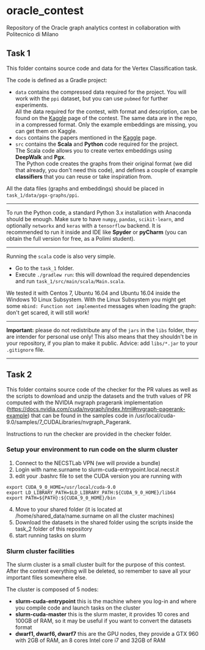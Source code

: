 # oracle_contest
Repository of the Oracle graph analytics contest in collaboration with Politecnico di Milano

## Task 1

This folder contains source code and data for the Vertex Classification task.

The code is defined as a Gradle project:
* `data` contains the compressed data required for the project. You will work with the `ppi` dataset, but you can use `pubmed` for further experiments.   
All the data required for the contest, with format and description, can be found on the [Kaggle](https://www.kaggle.com/c/oracle-polimi-contest/data) page of the contest. The same data are in the repo, in a compressed format. Only the example embeddings are missing, you can get them on Kaggle.
* `docs` contains the papers mentioned in the [Kaggle](https://www.kaggle.com/c/oracle-polimi-contest#Documents) page.
* `src` contains the **Scala** and **Python** code required for the project.  
The Scala code allows you to create vertex embeddings using **DeepWalk** and **Pgx**.  
The Python code creates the graphs from their original format (we did that already, you don't need this code), and defines a couple of example **classifiers** that you can reuse or take inspiration from.

All the data files (graphs and embeddings) should be placed in `task_1/data/pgx-graphs/ppi`.


***

To run the Python code, a standard Python 3.x installation with Anaconda should be enough.
Make sure to have `numpy`, `pandas`, `scikit-learn`, and optionally `networkx` and `keras` with a `tensorflow` backend.
It is recommended to run it inside and IDE like **Spyder** or **pyCharm** (you can obtain the full version for free, as a Polimi student).

***

Running the `scala` code is also very simple.
* Go to the `task_1` folder.
* Execute `./gradlew run`: this will download the required dependencies and run `task_1/src/main/scala/Main.scala`.

We tested it with Centos 7, Ubuntu 16.04 and Ubuntu 16.04 inside the Windows 10 Linux Subsystem.
With the Linux Subsystem you might get some `mbind: Function not implemented` messages when loading the graph: don't get scared, it will still work!

***

**Important:** please do not redistribute any of the `jars` in the `libs` folder, they are intender for personal use only!
This also means that they shouldn't be in your repository, if you plan to make it public.
Advice: add `libs/*.jar` to your `.gitignore` file.

***

## Task 2

This folder contains source code of the checker for the PR values as well as the scripts to download and unzip the datasets and the truth values of PR computed with the NVIDIA nvgraph pragerank implementation (https://docs.nvidia.com/cuda/nvgraph/index.html#nvgraph-pagerank-example) that can be found in the samples code in /usr/local/cuda-9.0/samples/7_CUDALibraries/nvgraph_Pagerank.

Instructions to run the checker are provided in the checker folder.

### Setup your environment to run code on the slurm cluster

1. Connect to the NECSTLab VPN (we will provide a bundle)
2. Login with name.surname to slurm-cuda-entrypoint.local.necst.it
3. edit your .bashrc file to set the CUDA version you are running with
```
export CUDA_9_0_HOME=/usr/local/cuda-9.0
export LD_LIBRARY_PATH=$LD_LIBRARY_PATH:${CUDA_9_0_HOME}/lib64
export PATH=${PATH}:${CUDA_9_0_HOME}/bin
```
4. Move to your shared folder (it is located at /home/shared_data/name.surname on all the cluster machines)
5. Download the datasets in the shared folder using the scripts inside the task_2 folder of this repository
6. start running tasks on slurm

### Slurm cluster facilities

The slurm cluster is a small cluster built for the purpose of this contest. After the contest everything will be deleted, so remember to save all your important files somewhere else.

The cluster is composed of 5 nodes:
* **slurm-cuda-entrypoint** this is the machine where you log-in and where you compile code and launch tasks on the cluster
* **slurm-cuda-master** this is the slurm master, it provides 10 cores and 100GB of RAM, so it may be useful if you want to convert the datasets format
* **dwarf1, dwarf6, dwarf7** this are the GPU nodes, they provide a GTX 960 with 2GB of RAM, an 8 cores Intel core i7 and 32GB of RAM
